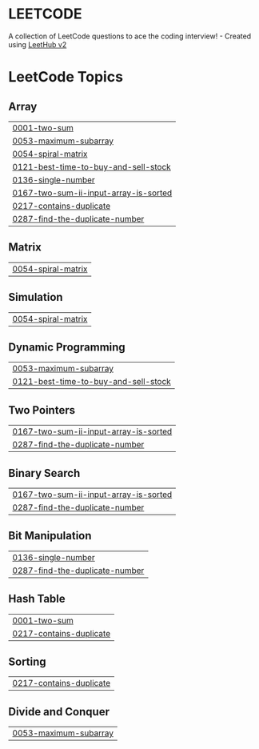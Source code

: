 # LEETCODE
A collection of LeetCode questions to ace the coding interview! - Created using [LeetHub v2](https://github.com/arunbhardwaj/LeetHub-2.0)

<!---LeetCode Topics Start-->
# LeetCode Topics
## Array
|  |
| ------- |
| [0001-two-sum](https://github.com/PrashantPatil-2005/LEETCODE/tree/master/0001-two-sum) |
| [0053-maximum-subarray](https://github.com/PrashantPatil-2005/LEETCODE/tree/master/0053-maximum-subarray) |
| [0054-spiral-matrix](https://github.com/PrashantPatil-2005/LEETCODE/tree/master/0054-spiral-matrix) |
| [0121-best-time-to-buy-and-sell-stock](https://github.com/PrashantPatil-2005/LEETCODE/tree/master/0121-best-time-to-buy-and-sell-stock) |
| [0136-single-number](https://github.com/PrashantPatil-2005/LEETCODE/tree/master/0136-single-number) |
| [0167-two-sum-ii-input-array-is-sorted](https://github.com/PrashantPatil-2005/LEETCODE/tree/master/0167-two-sum-ii-input-array-is-sorted) |
| [0217-contains-duplicate](https://github.com/PrashantPatil-2005/LEETCODE/tree/master/0217-contains-duplicate) |
| [0287-find-the-duplicate-number](https://github.com/PrashantPatil-2005/LEETCODE/tree/master/0287-find-the-duplicate-number) |
## Matrix
|  |
| ------- |
| [0054-spiral-matrix](https://github.com/PrashantPatil-2005/LEETCODE/tree/master/0054-spiral-matrix) |
## Simulation
|  |
| ------- |
| [0054-spiral-matrix](https://github.com/PrashantPatil-2005/LEETCODE/tree/master/0054-spiral-matrix) |
## Dynamic Programming
|  |
| ------- |
| [0053-maximum-subarray](https://github.com/PrashantPatil-2005/LEETCODE/tree/master/0053-maximum-subarray) |
| [0121-best-time-to-buy-and-sell-stock](https://github.com/PrashantPatil-2005/LEETCODE/tree/master/0121-best-time-to-buy-and-sell-stock) |
## Two Pointers
|  |
| ------- |
| [0167-two-sum-ii-input-array-is-sorted](https://github.com/PrashantPatil-2005/LEETCODE/tree/master/0167-two-sum-ii-input-array-is-sorted) |
| [0287-find-the-duplicate-number](https://github.com/PrashantPatil-2005/LEETCODE/tree/master/0287-find-the-duplicate-number) |
## Binary Search
|  |
| ------- |
| [0167-two-sum-ii-input-array-is-sorted](https://github.com/PrashantPatil-2005/LEETCODE/tree/master/0167-two-sum-ii-input-array-is-sorted) |
| [0287-find-the-duplicate-number](https://github.com/PrashantPatil-2005/LEETCODE/tree/master/0287-find-the-duplicate-number) |
## Bit Manipulation
|  |
| ------- |
| [0136-single-number](https://github.com/PrashantPatil-2005/LEETCODE/tree/master/0136-single-number) |
| [0287-find-the-duplicate-number](https://github.com/PrashantPatil-2005/LEETCODE/tree/master/0287-find-the-duplicate-number) |
## Hash Table
|  |
| ------- |
| [0001-two-sum](https://github.com/PrashantPatil-2005/LEETCODE/tree/master/0001-two-sum) |
| [0217-contains-duplicate](https://github.com/PrashantPatil-2005/LEETCODE/tree/master/0217-contains-duplicate) |
## Sorting
|  |
| ------- |
| [0217-contains-duplicate](https://github.com/PrashantPatil-2005/LEETCODE/tree/master/0217-contains-duplicate) |
## Divide and Conquer
|  |
| ------- |
| [0053-maximum-subarray](https://github.com/PrashantPatil-2005/LEETCODE/tree/master/0053-maximum-subarray) |
<!---LeetCode Topics End-->